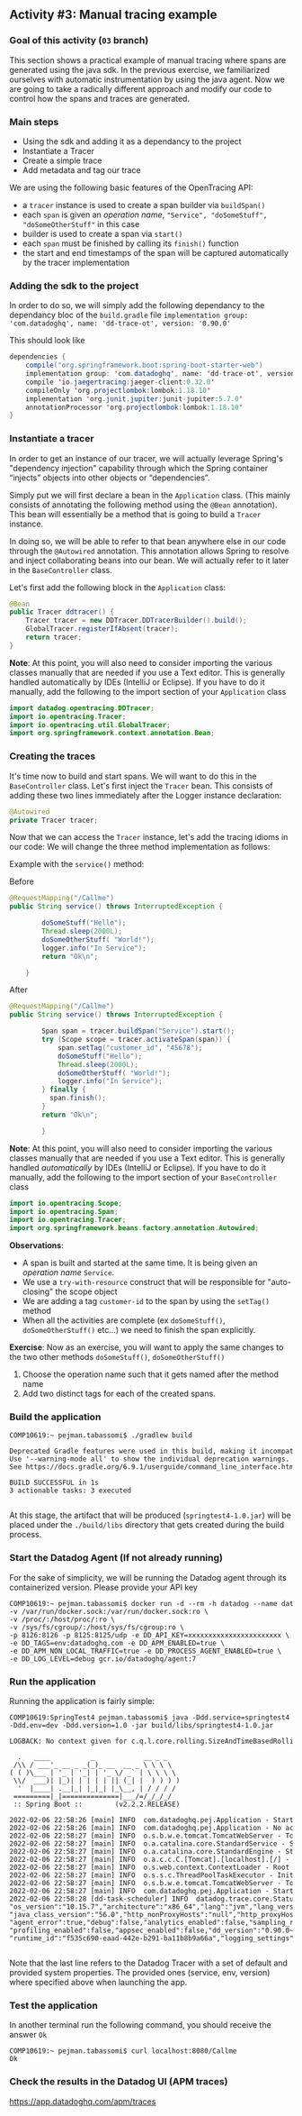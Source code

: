 ## Activity #3: Manual tracing example

### Goal of this activity (`03` branch)

This section shows a practical example of manual tracing where spans are generated using the java sdk.
In the previous exercise, we familiarized ourselves with automatic instrumentation by using the java agent.
Now we are going to take a radically different approach and modify our code to control how the spans and traces are generated.


### Main steps

* Using the sdk and adding it as a dependancy to the project 
* Instantiate a Tracer
* Create a simple trace
* Add metadata and tag our trace

We are using the following basic features of the OpenTracing API:

* a `tracer` instance is used to create a span builder via `buildSpan()`
* each `span` is given an _operation name_, `"Service", "doSomeStuff", "doSomeOtherStuff"` in this case
* builder is used to create a span via `start()`
* each `span` must be finished by calling its `finish()` function
* the start and end timestamps of the span will be captured automatically by the tracer implementation

### Adding the sdk to the project

In order to do so, we will simply add the following dependancy to the dependancy bloc of the `build.gradle` file
`implementation group: 'com.datadoghq', name: 'dd-trace-ot', version: '0.90.0'`

This should look like

```java
dependencies {
    compile("org.springframework.boot:spring-boot-starter-web")
    implementation group: 'com.datadoghq', name: 'dd-trace-ot', version: '0.90.0'
    compile 'io.jaegertracing:jaeger-client:0.32.0'
    compileOnly 'org.projectlombok:lombok:1.18.10'
    implementation 'org.junit.jupiter:junit-jupiter:5.7.0'
    annotationProcessor 'org.projectlombok:lombok:1.18.10'
}
```

### Instantiate a tracer

In order to get an instance of our tracer, we will actually leverage Spring's "dependency injection" capability 
through which the Spring container “injects” objects into other objects or “dependencies”.

Simply put we will first declare a bean in the `Application` class.
(This mainly consists of annotating the following method using the `@Bean` annotation).
This bean will essentially be a method that is going to build a `Tracer` instance.

In doing so, we will be able to refer to that bean anywhere else in our code through the `@Autowired` annotation.
This annotation allows Spring to resolve and inject collaborating beans into our bean.
We will actually refer to it later in the `BaseController` class. 

Let's first add the following block in the `Application` class:

```java
@Bean
public Tracer ddtracer() {
    Tracer tracer = new DDTracer.DDTracerBuilder().build();
    GlobalTracer.registerIfAbsent(tracer);
    return tracer;
}
```

**Note**: At this point, you will also need to consider importing the various classes manually that are needed if you use a Text editor. 
This is generally handled automatically by IDEs (IntelliJ or Eclipse).
If you have to do it manually, add the following to the import section of your `Application` class

```java
import datadog.opentracing.DDTracer;
import io.opentracing.Tracer;
import io.opentracing.util.GlobalTracer;
import org.springframework.context.annotation.Bean;
```


### Creating the traces

It's time now to build and start spans. We will want to do this in the `BaseController` class.
Let's first inject the `Tracer` bean.
This consists of adding these two lines immediately after the Logger instance declaration:

```java
@Autowired
private Tracer tracer;
```

Now that we can access the `Tracer` instance, let's add the tracing idioms in our code:
We will change the three method implementation as follows:

Example with the `service()` method:

Before

```java
@RequestMapping("/Callme")
public String service() throws InterruptedException {

        doSomeStuff("Hello");
        Thread.sleep(2000L);
        doSomeOtherStuff( "World!");
        logger.info("In Service");
        return "Ok\n";

    }
```

After

```java
@RequestMapping("/Callme")
public String service() throws InterruptedException {

        Span span = tracer.buildSpan("Service").start();
        try (Scope scope = tracer.activateSpan(span)) {
            span.setTag("customer_id", "45678");
            doSomeStuff("Hello");
            Thread.sleep(2000L);
            doSomeOtherStuff( "World!");
            logger.info("In Service");
        } finally {
          span.finish();
        }
        return "Ok\n";

        }
```

**Note**: At this point, you will also need to consider importing the various classes manually that are needed if you use a Text editor.
This is generally handled _automatically_ by IDEs (IntelliJ or Eclipse).
If you have to do it manually, add the following to the import section of your `BaseController` class

```java
import io.opentracing.Scope;
import io.opentracing.Span;
import io.opentracing.Tracer;
import org.springframework.beans.factory.annotation.Autowired;
```


**Observations**:
+ A span is built and started at the same time. It is being given an _operation name_ `Service`.
+ We use a `try-with-resource` construct that will be responsible for "auto-closing" the scope object
+ We are adding a tag `customer-id` to the span by using the `setTag()` method
+ When all the activities are complete (ex `doSomeStuff()`, `doSomeOtherStuff()` etc...) we need to finish the span explicitly.


**Exercise**:
Now as an exercise, you will want to apply the same changes to the two other methods `doSomeStuff()`, `doSomeOtherStuff()` 
1. Choose the operation name such that it gets named after the method name
2. Add two distinct tags for each of the created spans.



### Build the application

<pre style="font-size: 12px">
COMP10619:~ pejman.tabassomi$ ./gradlew build

Deprecated Gradle features were used in this build, making it incompatible with Gradle 7.0.
Use '--warning-mode all' to show the individual deprecation warnings.
See https://docs.gradle.org/6.9.1/userguide/command_line_interface.html#sec:command_line_warnings

BUILD SUCCESSFUL in 1s
3 actionable tasks: 3 executed

</pre>


At this stage, the artifact that will be produced (`springtest4-1.0.jar`) will be placed under the `./build/libs` directory that gets created during the build process.


### Start the  Datadog Agent (If not already running)

For the sake of simplicity, we will be running the Datadog agent through its containerized version.
Please provide your API key

<pre style="font-size: 12px">
COMP10619:~ pejman.tabassomi$ docker run -d --rm -h datadog --name datadog_agent \ 
-v /var/run/docker.sock:/var/run/docker.sock:ro \
-v /proc/:/host/proc/:ro \
-v /sys/fs/cgroup/:/host/sys/fs/cgroup:ro \
-p 8126:8126 -p 8125:8125/udp -e DD_API_KEY=xxxxxxxxxxxxxxxxxxxxxxx \
-e DD_TAGS=env:datadoghq.com -e DD_APM_ENABLED=true \
-e DD_APM_NON_LOCAL_TRAFFIC=true -e DD_PROCESS_AGENT_ENABLED=true \
-e DD_LOG_LEVEL=debug gcr.io/datadoghq/agent:7
</pre>


### Run the application

Running the application is fairly simple:

<pre style="font-size: 12px">
COMP10619:SpringTest4 pejman.tabassomi$ java -Ddd.service=springtest4 \
-Ddd.env=dev -Ddd.version=1.0 -jar build/libs/springtest4-1.0.jar

LOGBACK: No context given for c.q.l.core.rolling.SizeAndTimeBasedRollingPolicy@143110009

  .   ____          _            __ _ _
 /\\ / ___'_ __ _ _(_)_ __  __ _ \ \ \ \
( ( )\___ | '_ | '_| | '_ \/ _` | \ \ \ \
 \\/  ___)| |_)| | | | | || (_| |  ) ) ) )
  '  |____| .__|_| |_|_| |_\__, | / / / /
 =========|_|==============|___/=/_/_/_/
 :: Spring Boot ::        (v2.2.2.RELEASE)

2022-02-06 22:58:26 [main] INFO  com.datadoghq.pej.Application - Starting Application on COMP10619.local with PID 76957 (/Users/pejman.tabassomi/SpringTest4/build/libs/springtest4-1.0.jar started by pejman.tabassomi in /Users/pejman.tabassomi/SpringTest4)
2022-02-06 22:58:26 [main] INFO  com.datadoghq.pej.Application - No active profile set, falling back to default profiles: default
2022-02-06 22:58:27 [main] INFO  o.s.b.w.e.tomcat.TomcatWebServer - Tomcat initialized with port(s): 8080 (http)
2022-02-06 22:58:27 [main] INFO  o.a.catalina.core.StandardService - Starting service [Tomcat]
2022-02-06 22:58:27 [main] INFO  o.a.catalina.core.StandardEngine - Starting Servlet engine: [Apache Tomcat/9.0.29]
2022-02-06 22:58:27 [main] INFO  o.a.c.c.C.[Tomcat].[localhost].[/] - Initializing Spring embedded WebApplicationContext
2022-02-06 22:58:27 [main] INFO  o.s.web.context.ContextLoader - Root WebApplicationContext: initialization completed in 906 ms
2022-02-06 22:58:27 [main] INFO  o.s.s.c.ThreadPoolTaskExecutor - Initializing ExecutorService 'applicationTaskExecutor'
2022-02-06 22:58:27 [main] INFO  o.s.b.w.e.tomcat.TomcatWebServer - Tomcat started on port(s): 8080 (http) with context path ''
2022-02-06 22:58:27 [main] INFO  com.datadoghq.pej.Application - Started Application in 7.019 seconds (JVM running for 7.486)
2022-02-06 22:58:28 [dd-task-scheduler] INFO  datadog.trace.core.StatusLogger - DATADOG TRACER CONFIGURATION {"version":"0.90.0~32708e53ec","os_name":"Mac OS X",
"os_version":"10.15.7","architecture":"x86_64","lang":"jvm","lang_version":"12.0.2","jvm_vendor":"Oracle Corporation","jvm_version":"12.0.2+10",
"java_class_version":"56.0","http_nonProxyHosts":"null","http_proxyHost":"null","enabled":true,"service":"springtest4","agent_url":"http://localhost:8126",
"agent_error":true,"debug":false,"analytics_enabled":false,"sampling_rules":[{},{}],"priority_sampling_enabled":true,"logs_correlation_enabled":true,
"profiling_enabled":false,"appsec_enabled":false,"dd_version":"0.90.0~32708e53ec","health_checks_enabled":true,"configuration_file":"no config file present",
"runtime_id":"f535c690-eaad-442e-b291-ba11b8b9a66a","logging_settings":{},"cws_enabled":false,"cws_tls_refresh":5000}

</pre>

Note that the last line refers to the Datadog Tracer with a set of default and provided system properties. 
The provided ones (service, env, version) where specified above when launching the app.  


### Test the application

In another terminal run the following command, you should receive the answer `Ok`

<pre style="font-size: 12px">
COMP10619:~ pejman.tabassomi$ curl localhost:8080/Callme
Ok
</pre>


### Check the results in the Datadog UI (APM traces)
https://app.datadoghq.com/apm/traces